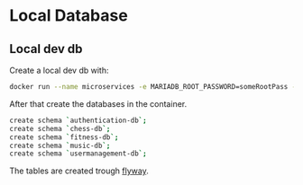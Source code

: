 # Local Database

## Local dev db
Create a local dev db with:
```Bash
docker run --name microservices -e MARIADB_ROOT_PASSWORD=someRootPass -p 3306:3306 -d mariadb:10.11
```

After that create the databases in the container.

```Bash
create schema `authentication-db`;
create schema `chess-db`;
create schema `fitness-db`;
create schema `music-db`;
create schema `usermanagement-db`;
```

The tables are created trough [flyway](Flyway.md).